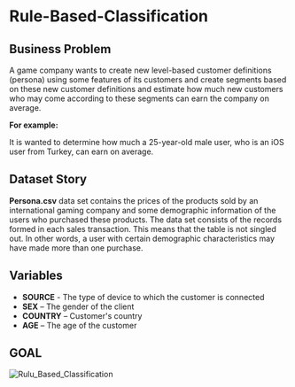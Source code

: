 # Rule-Based-Classification

## Business Problem

A game company wants to create new level-based customer definitions (persona) using some features of its customers and create segments based on these new customer definitions and estimate how much new customers who may come according to these segments can earn the company on average.

**For example:**

It is wanted to determine how much a 25-year-old male user, who is an iOS user from Turkey, can earn on average.

## Dataset Story

**Persona.csv** data set contains the prices of the products sold by an international gaming company and some demographic information of the users who purchased these products. The data set consists of the records formed in each sales transaction. This means that the table is not singled out. In other words, a user with certain demographic characteristics may have made more than one purchase.

## Variables

* **SOURCE** - The type of device to which the customer is connected
* **SEX** – The gender of the client
* **COUNTRY** – Customer's country
* **AGE** – The age of the customer

## GOAL

![Rulu_Based_Classification](https://user-images.githubusercontent.com/98950092/193019952-422e89a1-a4b0-4b98-8507-7ab4d5a7bbdf.png)
